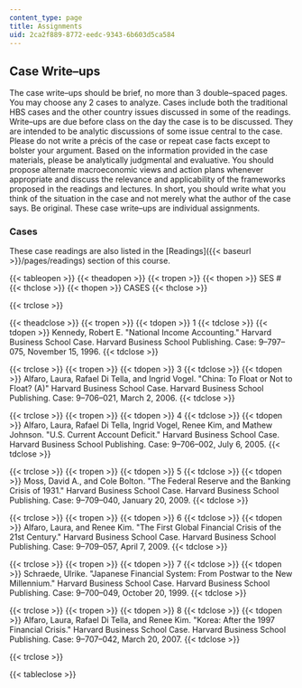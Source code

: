 ```yaml
---
content_type: page
title: Assignments
uid: 2ca2f889-8772-eedc-9343-6b603d5ca584
---
```


Case Write–ups
--------------

The case write–ups should be brief, no more than 3 double–spaced pages. You may choose any 2 cases to analyze. Cases include both the traditional HBS cases and the other country issues discussed in some of the readings. Write–ups are due before class on the day the case is to be discussed. They are intended to be analytic discussions of some issue central to the case. Please do not write a précis of the case or repeat case facts except to bolster your argument. Based on the information provided in the case materials, please be analytically judgmental and evaluative. You should propose alternate macroeconomic views and action plans whenever appropriate and discuss the relevance and applicability of the frameworks proposed in the readings and lectures. In short, you should write what you think of the situation in the case and not merely what the author of the case says. Be original. These case write–ups are individual assignments.

### Cases

These case readings are also listed in the [Readings]({{< baseurl >}}/pages/readings) section of this course.

{{< tableopen >}}
{{< theadopen >}}
{{< tropen >}}
{{< thopen >}}
SES #
{{< thclose >}}
{{< thopen >}}
CASES
{{< thclose >}}

{{< trclose >}}

{{< theadclose >}}
{{< tropen >}}
{{< tdopen >}}
1
{{< tdclose >}}
{{< tdopen >}}
Kennedy, Robert E. "National Income Accounting." Harvard Business School Case. Harvard Business School Publishing. Case: 9–797–075, November 15, 1996.
{{< tdclose >}}

{{< trclose >}}
{{< tropen >}}
{{< tdopen >}}
3
{{< tdclose >}}
{{< tdopen >}}
Alfaro, Laura, Rafael Di Tella, and Ingrid Vogel. "China: To Float or Not to Float? (A)" Harvard Business School Case. Harvard Business School Publishing. Case: 9–706–021, March 2, 2006.
{{< tdclose >}}

{{< trclose >}}
{{< tropen >}}
{{< tdopen >}}
4
{{< tdclose >}}
{{< tdopen >}}
Alfaro, Laura, Rafael Di Tella, Ingrid Vogel, Renee Kim, and Mathew Johnson. "U.S. Current Account Deficit." Harvard Business School Case. Harvard Business School Publishing. Case: 9–706–002, July 6, 2005.
{{< tdclose >}}

{{< trclose >}}
{{< tropen >}}
{{< tdopen >}}
5
{{< tdclose >}}
{{< tdopen >}}
Moss, David A., and Cole Bolton. "The Federal Reserve and the Banking Crisis of 1931." Harvard Business School Case. Harvard Business School Publishing. Case: 9–709–040, January 20, 2009.
{{< tdclose >}}

{{< trclose >}}
{{< tropen >}}
{{< tdopen >}}
6
{{< tdclose >}}
{{< tdopen >}}
Alfaro, Laura, and Renee Kim. "The First Global Financial Crisis of the 21st Century." Harvard Business School Case. Harvard Business School Publishing. Case: 9–709–057, April 7, 2009.
{{< tdclose >}}

{{< trclose >}}
{{< tropen >}}
{{< tdopen >}}
7
{{< tdclose >}}
{{< tdopen >}}
Schraede, Ulrike. "Japanese Financial System: From Postwar to the New Millennium." Harvard Business School Case. Harvard Business School Publishing. Case: 9–700–049, October 20, 1999.
{{< tdclose >}}

{{< trclose >}}
{{< tropen >}}
{{< tdopen >}}
8
{{< tdclose >}}
{{< tdopen >}}
Alfaro, Laura, Rafael Di Tella, and Renee Kim. "Korea: After the 1997 Financial Crisis." Harvard Business School Case. Harvard Business School Publishing. Case: 9–707–042, March 20, 2007.
{{< tdclose >}}

{{< trclose >}}

{{< tableclose >}}